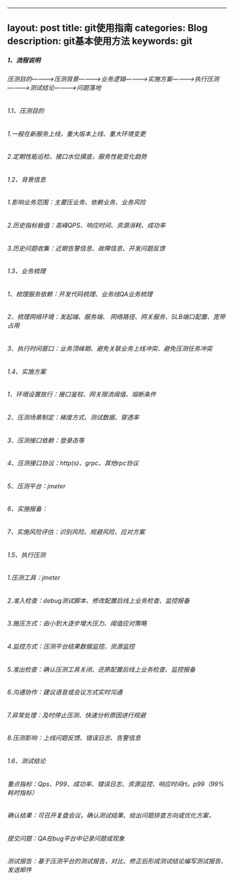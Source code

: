 ---
layout: post
title: git使用指南
categories: Blog
description: git基本使用方法
keywords: git
-------------

##### 1、流程说明
######  压测目的————>压测背景————>业务逻辑————>实施方案————>执行压测————>测试结论————>问题落地
######  1.1、压测目的
######  1.一般在新服务上线，重大版本上线、重大环境变更
######  2.定期性能巡检、接口水位摸底，服务性能变化趋势
######  1.2、背景信息
######  1.影响业务范围：主要压业务、依赖业务、业务风险
######  2.历史指标极值：高峰QPS、响应时间、资源消耗、成功率
######  3.历史问题收集：近期告警信息、故障信息、开发问题反馈
######  1.3、业务梳理
######  1、梳理服务依赖：开发代码梳理、业务线QA业务梳理
######  2、梳理网络环境：发起端、服务端、 网络路径、网关服务、SLB端口配置、宽带占用
######  3、执行时间窗口：业务顶峰期、避免关联业务上线冲突、避免压测任务冲突
######  1.4、实施方案
######  1、环境设置放行：接口鉴权、网关限流阈值、熔断条件
######  2、压测场景制定：梯度方式、测试数据、穿透率
######  3、压测接口依赖：登录态等
######  4、压测接口协议：http(s)、grpc、其他rpc协议
######  5、压测平台：jmeter
######  6、实施报备：
######  7、实施风险评估：识别风险、规避风险、应对方案
######  1.5、执行压测
###### 1.压测工具：jmeter
###### 2.准入检查：debug测试脚本、修改配置后线上业务检查、监控报备
###### 3.施压方式：由小到大逐步增大压力、阈值应对策略
###### 4.监控方式：压测平台结果数据监控、资源监控
###### 5.准出检查：确认压测工具关闭、还原配置后线上业务检查、监控报备
###### 6.沟通协作：建议语音或会议方式实时沟通
###### 7.异常处理：及时停止压测、快速分析原因进行规避
###### 8.压测影响：上线问题反馈、错误日志、告警信息
######  1.6、测试结论
###### 重点指标：Qps、P99、成功率、错误日志、资源监控、响应时间rt。p99（99%耗时指标）
###### 确认结果：可召开复盘会议，确认测试结果、给出问题排查方向或优化方案，
###### 提交问题：QA在bug平台中记录问题或现象
###### 测试报告：基于压测平台的测试报告，对比、修正后形成测试结论编写测试报告、发送邮件